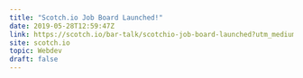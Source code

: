 ```yaml
---
title: "Scotch.io Job Board Launched!"
date: 2019-05-28T12:59:47Z
link: https://scotch.io/bar-talk/scotchio-job-board-launched?utm_medium=RSS&utm_source=hune
site: scotch.io
topic: Webdev
draft: false
---
```

